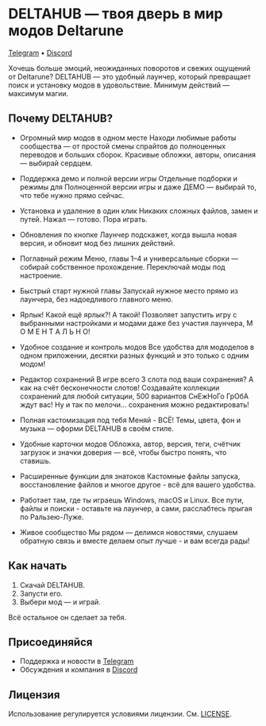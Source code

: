# DELTAHUB — твоя дверь в мир модов Deltarune

[Telegram](https://t.me/y_maintg) • [Discord](https://discord.gg/gg4EvZpWKd)

Хочешь больше эмоций, неожиданных поворотов и свежих ощущений от Deltarune? DELTAHUB — это удобный лаунчер, который превращает поиск и установку модов в удовольствие. Минимум действий — максимум магии.

## Почему DELTAHUB?

- Огромный мир модов в одном месте
  Находи любимые работы сообщества — от простой смены спрайтов до полноценных переводов и больших сборок. Красивые обложки, авторы, описания — выбирай сердцем.

- Поддержка демо и полной версии игры
  Отдельные подборки и режимы для Полноценной версии игры и даже ДЕМО — выбирай то, что тебе нужно прямо сейчас.

- Установка и удаление в один клик
  Никаких сложных файлов, замен и путей. Нажал — готово. Пора играть.

- Обновления по кнопке
  Лаунчер подскажет, когда вышла новая версия, и обновит мод без лишних действий.

- Поглавный режим
  Меню, главы 1–4 и универсальные сборки — собирай собственное прохождение. Переключай моды под настроение.

- Быстрый старт нужной главы
  Запускай нужное место прямо из лаунчера, без надоедливого главного меню.

- Ярлык!
  Какой ещё ярлык?! А такой! Позволяет запустить игру с выбранными настройками и модами даже без участия лаунчера, М О М Е Н Т А Л Ь Н О!

- Удобное создание и контроль модов
  Все удобства для мододелов в одном приложении, десятки разных функций и это только с одним модом!

- Редактор сохранений
  В игре всего 3 слота под ваши сохранения? А как на счёт бесконечности слотов! Создавайте коллекции сохранений для любой ситуации, 500 вариантов СнЕжНоГо ГрОбА ждут вас! Ну и так по мелочи... сохранения можно редактировать!

- Полная кастомизация под тебя
  Меняй - ВСЁ! Темы, цвета, фон и музыка — оформи DELTAHUB в своём стиле.

- Удобные карточки модов
  Обложка, автор, версия, теги, счётчик загрузок и значки доверия — всё, чтобы быстро понять, что ставишь.

- Расширенные функции для знатоков
  Кастомные файлы запуска, восстановление файлов и многое другое - всё для вашего удобства.

- Работает там, где ты играешь
  Windows, macOS и Linux. Все пути, файлы и поиски - оставьте на лаунчер, а сами, расслабтесь прыгая по Ральзею-Луже.

- Живое сообщество
  Мы рядом — делимся новостями, слушаем обратную связь и вместе делаем опыт лучше - и вам всегда рады!

## Как начать

1) Скачай DELTAHUB.
2) Запусти его.
3) Выбери мод — и играй.

Всё остальное он сделает за тебя.

## Присоединяйся

- Поддержка и новости в [Telegram](https://t.me/y_maintg)
- Обсуждения и компания в [Discord](https://discord.gg/gg4EvZpWKd)

## Лицензия

Использование регулируется условиями лицензии. См. [LICENSE](file:///c:/DELTAHUB/LICENSE).
